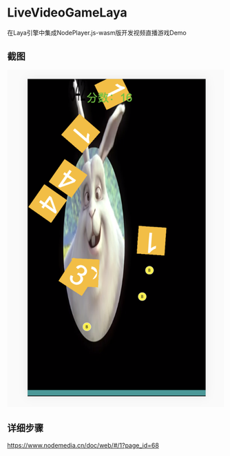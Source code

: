 # LiveVideoGameLaya
在Laya引擎中集成NodePlayer.js-wasm版开发视频直播游戏Demo

## 截图
![LiveVideoGame](https://raw.githubusercontent.com/illuspas/LiveVideoGameLaya/master/20200907-170010%402x.png)

## 详细步骤
https://www.nodemedia.cn/doc/web/#/1?page_id=68
